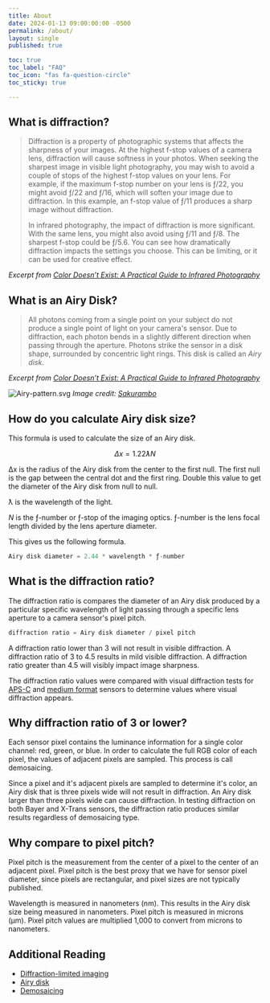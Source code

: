 ```yaml
---
title: About
date: 2024-01-13 09:00:00:00 -0500
permalink: /about/
layout: single
published: true

toc: true
toc_label: "FAQ"
toc_icon: "fas fa-question-circle"
toc_sticky: true

---
```


## What is diffraction?

> Diffraction is a property of photographic systems that affects the sharpness of your images. At the highest f-stop values of a camera lens, diffraction will cause softness in your photos. When seeking the sharpest image in visible light photography, you may wish to avoid a couple of stops of the highest f-stop values on your lens. For example, if the maximum f-stop number on your lens is ƒ/22, you might avoid ƒ/22 and ƒ/16, which will soften your image due to diffraction. In this example, an f-stop value of ƒ/11 produces a sharp image without diffraction.
>
> In infrared photography, the impact of diffraction is more significant. With the same lens, you might also avoid using ƒ/11 and ƒ/8. The sharpest f-stop could be ƒ/5.6. You can see how dramatically diffraction impacts the settings you choose. This can be limiting, or it can be used for creative effect.

_Excerpt from [Color Doesn’t Exist: A Practical Guide to Infrared Photography](https://www.colordoesntexist.com/)_

## What is an Airy Disk?

> All photons coming from a single point on your subject do not produce a single point of light on your camera's sensor. Due to diffraction, each photon bends in a slightly different direction when passing through the aperture. Photons strike the sensor in a disk shape, surrounded by concentric light rings. This disk is called an _Airy disk_.

_Excerpt from [Color Doesn’t Exist: A Practical Guide to Infrared Photography](https://www.colordoesntexist.com/)_

![Airy-pattern.svg](https://upload.wikimedia.org/wikipedia/commons/thumb/1/14/Airy-pattern.svg/1024px-Airy-pattern.svg.png)
_Image credit: [Sakurambo](https://commons.wikimedia.org/wiki/File:Airy-pattern.svg)_

## How do you calculate Airy disk size?

This formula is used to calculate the size of an Airy disk.

$$
Δx = 1.22ƛN
$$

Δx is the radius of the Airy disk from the center to the first null. The first null is the gap between the central dot and the first ring. Double this value to get the diameter of the Airy disk from null to null.

ƛ is the wavelength of the light.

*N* is the ƒ-number or ƒ-stop of the imaging optics. ƒ-number is the lens focal length divided by the lens aperture diameter.

This gives us the following formula.

```jsx
Airy disk diameter = 2.44 * wavelength * ƒ-number
```

## What is the diffraction ratio?

The diffraction ratio is compares the diameter of an Airy disk produced by a particular specific wavelength of light passing through a specific lens aperture to a camera sensor's pixel pitch.

```jsx
diffraction ratio = Airy disk diameter / pixel pitch
```

A diffraction ratio lower than 3 will not result in visible diffraction. A diffraction ratio of 3 to 4.5 results in mild visible diffraction. A diffraction ratio greater than 4.5 will visibly impact image sharpness.

The diffraction ratio values were compared with visual diffraction tests for [APS-C](https://blog.robsheaphotography.com/2020/09/15/diffraction-in-infrared-photography.html) and [medium format](https://blog.robsheaphotography.com/2022/07/10/which-f-stop-sharpest-diffraction-gfx-50s.html) sensors to determine values where visual diffraction appears.

## Why diffraction ratio of 3 or lower?

Each sensor pixel contains the luminance information for a single color channel: red, green, or blue. In order to calculate the full RGB color of each pixel, the values of adjacent pixels are sampled. This process is call demosaicing.

Since a pixel and it's adjacent pixels are sampled to determine it's color, an Airy disk that is three pixels wide will not result in diffraction. An Airy disk larger than three pixels wide can cause diffraction. In testing diffraction on both Bayer and X-Trans sensors, the diffraction ratio produces similar results regardless of demosaicing type.

## Why compare to pixel pitch?

Pixel pitch is the measurement from the center of a pixel to the center of an adjacent pixel. Pixel pitch is the best proxy that we have for sensor pixel diameter, since pixels are rectangular, and pixel sizes are not typically published.

Wavelength is measured in nanometers (nm). This results in the Airy disk size being measured in nanometers. Pixel pitch is measured in microns (μm). Pixel pitch values are multiplied 1,000 to convert from microns to nanometers.

## Additional Reading

- [Diffraction-limited imaging](https://en.wikipedia.org/wiki/Diffraction#Diffraction-limited_imaging)
- [Airy disk](https://en.wikipedia.org/wiki/Airy_disk)
- [Demosaicing](https://en.wikipedia.org/wiki/Demosaicing)
